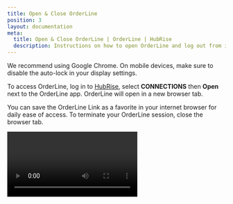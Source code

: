```yaml
---
title: Open & Close OrderLine
position: 3
layout: documentation
meta:
  title: Open & Close OrderLine | OrderLine | HubRise
  description: Instructions on how to open OrderLine and log out from it. Synchronise data between your EPOS and your apps.
---
```


We recommend using Google Chrome. On mobile devices, make sure to disable the auto-lock in your display settings.

To access OrderLine, log in to [HubRise](https://manager.hubrise.com), select **CONNECTIONS** then **Open** next to the OrderLine app. OrderLine will open in a new browser tab.

You can save the OrderLine Link as a favorite in your internet browser for daily ease of access.
To terminate your OrderLine session, close the browser tab.

<video controls title="OrderLine Log in to OrderLine">
  <source src="../images/005-en-login-orderline.webm" type="video/webm"/>
</video>
